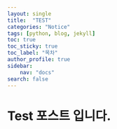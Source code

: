 ```yaml
---
layout: single
title:  "TEST"
categories: "Notice"
tags: [python, blog, jekyll]
toc: true
toc_sticky: true
toc_label: "목차"
author_profile: true
sidebar:
    nav: "docs"
search: false
---
```


# Test 포스트 입니다.